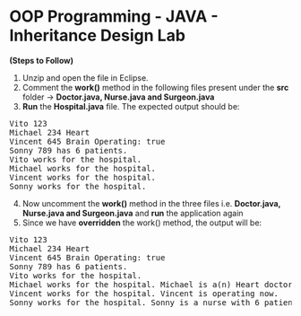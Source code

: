 # OOP Programming - JAVA - Inheritance Design Lab
<strong>(Steps to Follow)</strong>

1. Unzip and open the file in Eclipse.<br>
2. Comment the <strong>work()</strong> method in the following files present under the <strong>src</strong> folder -> <strong>Doctor.java, Nurse.java and Surgeon.java</strong><br>
3. <strong>Run</strong> the <strong>Hospital.java</strong> file. The expected output should be:<br>
<pre>
Vito 123
Michael 234 Heart
Vincent 645 Brain Operating: true
Sonny 789 has 6 patients.
Vito works for the hospital.
Michael works for the hospital.
Vincent works for the hospital.
Sonny works for the hospital.
</pre>

4. Now uncomment the <strong>work()</strong> method in the three files i.e. <strong>Doctor.java, Nurse.java and Surgeon.java</strong> and <strong>run</strong> the application again<br>
5. Since we have <strong>overridden</strong> the work() method, the output will be:<br>
<pre>
Vito 123
Michael 234 Heart
Vincent 645 Brain Operating: true
Sonny 789 has 6 patients.
Vito works for the hospital.
Michael works for the hospital. Michael is a(n) Heart doctor.
Vincent works for the hospital. Vincent is operating now.
Sonny works for the hospital. Sonny is a nurse with 6 patients
</pre>
